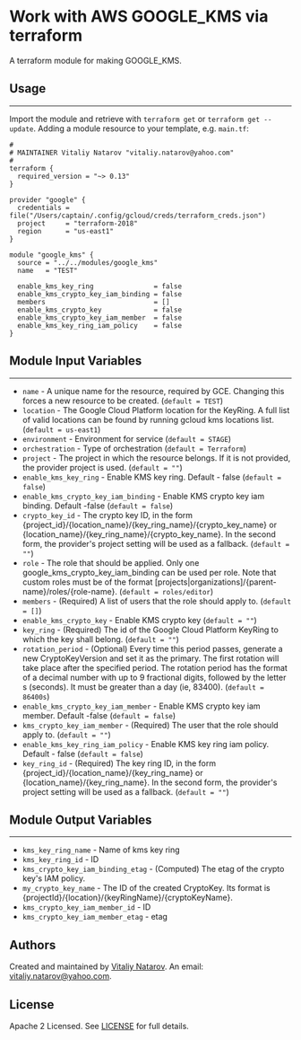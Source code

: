 # Work with AWS GOOGLE_KMS via terraform

A terraform module for making GOOGLE_KMS.


## Usage
----------------------
Import the module and retrieve with ```terraform get``` or ```terraform get --update```. Adding a module resource to your template, e.g. `main.tf`:

```
#
# MAINTAINER Vitaliy Natarov "vitaliy.natarov@yahoo.com"
#
terraform {
  required_version = "~> 0.13"
}

provider "google" {
  credentials = file("/Users/captain/.config/gcloud/creds/terraform_creds.json")
  project     = "terraform-2018"
  region      = "us-east1"
}

module "google_kms" {
  source = "../../modules/google_kms"
  name   = "TEST"

  enable_kms_key_ring               = false
  enable_kms_crypto_key_iam_binding = false
  members                           = []
  enable_kms_crypto_key             = false
  enable_kms_crypto_key_iam_member  = false
  enable_kms_key_ring_iam_policy    = false
}
```

## Module Input Variables
----------------------
- `name` - A unique name for the resource, required by GCE. Changing this forces a new resource to be created. (`default = TEST`)
- `location` - The Google Cloud Platform location for the KeyRing. A full list of valid locations can be found by running gcloud kms locations list. (`default = us-east1`)
- `environment` - Environment for service (`default = STAGE`)
- `orchestration` - Type of orchestration (`default = Terraform`)
- `project` - The project in which the resource belongs. If it is not provided, the provider project is used. (`default = ""`)
- `enable_kms_key_ring` - Enable KMS key ring. Default - false (`default = false`)
- `enable_kms_crypto_key_iam_binding` - Enable KMS crypto key iam binding. Default -false (`default = false`)
- `crypto_key_id` - The crypto key ID, in the form {project_id}/{location_name}/{key_ring_name}/{crypto_key_name} or {location_name}/{key_ring_name}/{crypto_key_name}. In the second form, the provider's project setting will be used as a fallback. (`default = ""`)
- `role` - The role that should be applied. Only one google_kms_crypto_key_iam_binding can be used per role. Note that custom roles must be of the format [projects|organizations]/{parent-name}/roles/{role-name}. (`default = roles/editor`)
- `members` - (Required) A list of users that the role should apply to. (`default = []`)
- `enable_kms_crypto_key` - Enable KMS crypto key (`default = ""`)
- `key_ring` - (Required) The id of the Google Cloud Platform KeyRing to which the key shall belong. (`default = ""`)
- `rotation_period` - (Optional) Every time this period passes, generate a new CryptoKeyVersion and set it as the primary. The first rotation will take place after the specified period. The rotation period has the format of a decimal number with up to 9 fractional digits, followed by the letter s (seconds). It must be greater than a day (ie, 83400). (`default = 86400s`)
- `enable_kms_crypto_key_iam_member` - Enable KMS crypto key iam member. Default -false (`default = false`)
- `kms_crypto_key_iam_member` - (Required) The user that the role should apply to. (`default = ""`)
- `enable_kms_key_ring_iam_policy` - Enable KMS key ring iam policy. Default - false (`default = false`)
- `key_ring_id` - (Required) The key ring ID, in the form {project_id}/{location_name}/{key_ring_name} or {location_name}/{key_ring_name}. In the second form, the provider's project setting will be used as a fallback. (`default = ""`)

## Module Output Variables
----------------------
- `kms_key_ring_name` - Name of kms key ring
- `kms_key_ring_id` - ID
- `kms_crypto_key_iam_binding_etag` - (Computed) The etag of the crypto key's IAM policy.
- `my_crypto_key_name` - The ID of the created CryptoKey. Its format is {projectId}/{location}/{keyRingName}/{cryptoKeyName}.
- `kms_crypto_key_iam_member_id` - ID
- `kms_crypto_key_iam_member_etag` - etag


## Authors

Created and maintained by [Vitaliy Natarov](https://github.com/SebastianUA). An email: [vitaliy.natarov@yahoo.com](vitaliy.natarov@yahoo.com).

## License

Apache 2 Licensed. See [LICENSE](https://github.com/SebastianUA/terraform/blob/master/LICENSE) for full details.
